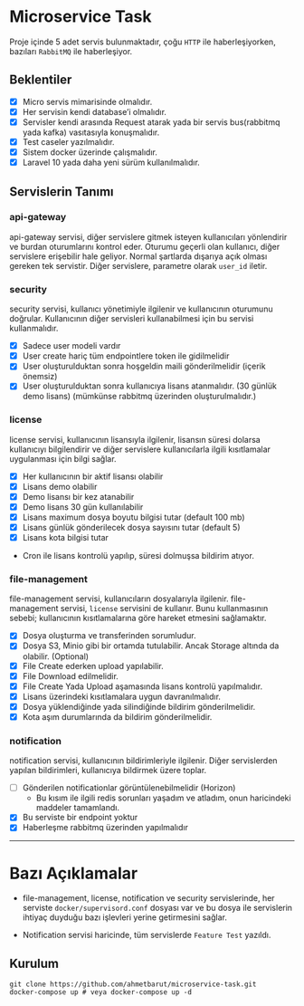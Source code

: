 # Microservice Task

Proje içinde 5 adet servis bulunmaktadır, çoğu `HTTP` ile haberleşiyorken, bazıları `RabbitMQ` ile haberleşiyor.

## Beklentiler
- [x] Micro servis mimarisinde olmalıdır.
- [x] Her servisin kendi database’i olmalıdır.
- [x] Servisler kendi arasında Request atarak yada bir servis bus(rabbitmq yada kafka) vasıtasıyla konuşmalıdır.
- [x] Test caseler yazılmalıdır.
- [x] Sistem docker üzerinde çalışmalıdır.
- [x] Laravel 10 yada daha yeni sürüm kullanılmalıdır.

## Servislerin Tanımı
### api-gateway
api-gateway servisi, diğer servislere gitmek isteyen kullanıcıları yönlendirir ve burdan oturumlarını kontrol eder. Oturumu geçerli olan kullanıcı, diğer servislere erişebilir hale geliyor. Normal şartlarda dışarıya açık olması gereken tek servistir.
Diğer servislere, parametre olarak `user_id` iletir. 

### security
security servisi, kullanıcı yönetimiyle ilgilenir ve kullanıcının oturumunu doğrular. Kullanıcının diğer servisleri kullanabilmesi için bu servisi kullanmalıdır.

- [x] Sadece user modeli vardır
- [x] User create hariç tüm endpointlere token ile gidilmelidir
- [x] User oluşturulduktan sonra hoşgeldin maili gönderilmelidir (içerik önemsiz)
- [x] User oluşturulduktan sonra kullanıcıya lisans atanmalıdır. (30 günlük demo lisans) (mümkünse rabbitmq üzerinden oluşturulmalıdır.)

### license
license servisi, kullanıcının lisansıyla ilgilenir, lisansın süresi dolarsa kullanıcıyı bilgilendirir ve diğer servislere kullanıcılarla ilgili kısıtlamalar uygulanması için bilgi sağlar.
- [x] Her kullanıcının bir aktif lisansı olabilir
- [x] Lisans demo olabilir
- [x] Demo lisansı bir kez atanabilir
- [x] Demo lisans 30 gün kullanılabilir
- [x] Lisans maximum dosya boyutu bilgisi tutar (default 100 mb)
- [x] Lisans günlük gönderilecek dosya sayısını tutar (default 5)
- [x] Lisans kota bilgisi tutar

- Cron ile lisans kontrolü yapılıp, süresi dolmuşsa bildirim atıyor.

### file-management
file-management servisi, kullanıcıların dosyalarıyla ilgilenir. file-management servisi, `license` servisini de kullanır. Bunu kullanmasının sebebi; kullanıcının kısıtlamalarına göre hareket etmesini sağlamaktır.

- [x] Dosya oluşturma ve transferinden sorumludur.
- [x] Dosya S3, Minio gibi bir ortamda tutulabilir. Ancak Storage altında da olabilir. (Optional)
- [x] File Create ederken upload yapılabilir.
- [x] File Download edilmelidir.
- [x] File Create Yada Upload aşamasında lisans kontrolü yapılmalıdır.
- [x] Lisans üzerindeki kısıtlamalara uygun davranılmalıdır.
- [x] Dosya yüklendiğinde yada silindiğinde bildirim gönderilmelidir.
- [x] Kota aşım durumlarında da bildirim gönderilmelidir.

### notification
notification servisi, kullanıcının bildirimleriyle ilgilenir. Diğer servislerden yapılan bildirimleri, kullanıcıya bildirmek üzere toplar.

- [ ] Gönderilen notificationlar görüntülenebilmelidir (Horizon)
    - Bu kısım ile ilgili redis sorunları yaşadım ve atladım, onun haricindeki maddeler tamamlandı.
- [x] Bu serviste bir endpoint yoktur
- [x] Haberleşme rabbitmq üzerinden yapılmalıdır

----

# Bazı Açıklamalar 
- file-management, license, notification ve security servislerinde, her serviste `docker/supervisord.conf` dosyası var ve bu dosya ile servislerin ihtiyaç duyduğu bazı işlevleri yerine getirmesini sağlar.

- Notification servisi haricinde, tüm servislerde `Feature Test` yazıldı.

## Kurulum

```shell
git clone https://github.com/ahmetbarut/microservice-task.git
docker-compose up # veya docker-compose up -d 
```